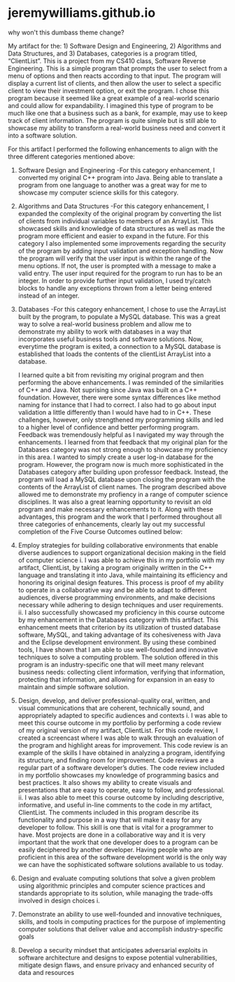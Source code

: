 # jeremywilliams.github.io
why won't this dumbass theme change?

My artifact for the: 1) Software Design and Engineering, 2) Algorithms and Data Structures, and 3) Databases, categories is a program titled, “ClientList”. This is a project from my CS410 class, Software Reverse Engineering. This is a simple program that prompts the user to select from a menu of options and then reacts according to that input. The program will display a current list of clients, and then allow the user to select a specific client to view their investment option, or exit the program. I chose this program because it seemed like a great example of a real-world scenario and could allow for expandability. I imagined this type of program to be much like one that a business such as a bank, for example, may use to keep track of client information. The program is quite simple but is still able to showcase my ability to transform a real-world business need and convert it into a software solution.

For this artifact I performed the following enhancements to align with the three different categories mentioned above:
1)	Software Design and Engineering
-For this category enhancement, I converted my original C++ program into Java. Being able to translate a program from one language to another was a great way for me to showcase my computer science skills for this category.
2) Algorithms and Data Structures
-For this category enhancement, I expanded the complexity of the original program by converting the list of clients from individual variables to members of an ArrayList. This showcased skills and knowledge of data structures as well as made the program more efficient and easier to expand in the future. For this category I also implemented some improvements regarding the security of the program by adding input validation and exception handling. Now the program will verify that the user input is within the range of the menu options. If not, the user is prompted with a message to make a valid entry. The user input required for the program to run has to be an integer. In order to provide further input validation, I used try/catch blocks to handle any exceptions thrown from a letter being entered instead of an integer. 
3) Databases
-For this category enhancement, I chose to use the ArrayList built by the program, to            populate a MySQL database. This was a great way to solve a real-world business problem and allow me to demonstrate my ability to work with databases in a way that incorporates useful business tools and software solutions. Now, everytime the program is exited, a connection to a MySQL database is established that loads the contents of the clientList ArrayList into a database. 

	I learned quite a bit from revisiting my original program and then performing the above enhancements. I was reminded of the similarities of C++ and Java. Not suprising since Java was built on a C++ foundation. However, there were some syntax differences like method naming for instance that I had to correct. I also had to go about input validation a little differently than I would have had to in C++. These challenges, however, only strengthened my programming skills and led to a higher level of confidence and better performing program. Feedback was tremendously helpful as I navigated my way through the enhancements. I learned from that feedback that my original plan for the Databases category was not strong enough to showcase my proficiency in this area. I wanted to simply create a user log-in database for the program. However, the program now is much more sophisticated in the Databases category after building upon professor feedback. Instead, the program will load a MySQL database upon closing the program with the contents of the ArrayList of client names. 
	The program described above allowed me to demonstrate my profiency in a range of computer science disciplines. It was also a great learning opportunity to revisit an old program and make necessary enhancements to it. Along with these advantages, this program and the work that I performed throughout all three categories of enhancements, clearly lay out my successful completion of the Five Course Outcomes outlined below:

1)	Employ strategies for building collaborative environments that enable diverse audiences to support organizational decision making in the field of computer science
i.	I was able to achieve this in my portfolio with my artifact, ClientList, by taking a program originally written in the C++ language and translating it into Java, while maintaining its efficiency and honoring its original design features. This process is proof of my ability to operate in a collaborative way and be able to adapt to different audiences, diverse programming environments, and make decisions necessary while adhering to design techniques and user requirements. 
ii.	I also successfully showcased my proficiency in this course outcome by my enhancement in the Databases category with this artifact. This enhancement meets that criterion by its utilization of trusted database software, MySQL, and taking advantage of its cohesiveness with Java and the Eclipse development environment. By using these combined tools, I have shown that I am able to use well-founded and innovative techniques to solve a computing problem. The solution offered in this program is an industry-specific one that will meet many relevant business needs: collecting client information, verifying that information, protecting that information, and allowing for expansion in an easy to maintain and simple software solution.
2)	Design, develop, and deliver professional-quality oral, written, and visual communications that are coherent, technically sound, and appropriately adapted to specific audiences and contexts
i.	I was able to meet this course outcome in my portfolio by performing a code review of my original version of my artifact, ClientList. For this code review, I created a screencast where I was able to walk through an evaluation of the program and highlight areas for improvement. This code review is an example of the skills I have obtained in analyzing a program, identifying its structure, and finding room for improvement. Code reviews are a regular part of a software developer’s duties. The code review included in my portfolio showcases my knowledge of programming basics and best practices. It also shows my ability to create visuals and presentations that are easy to operate, easy to follow, and professional. 
ii.	I was also able to meet this course outcome by including descriptive, informative, and useful in-line comments to the code in my artifact, ClientList. The comments included in this program describe its functionality and purpose in a way that will make it easy for any developer to follow. This skill is one that is vital for a programmer to have. Most projects are done in a collaborative way and it is very important that the work that one developer does to a program can be easily deciphered by another developer. Having people who are proficient in this area of the software development world is the only way we can have the sophisticated software solutions available to us today.
3)	Design and evaluate computing solutions that solve a given problem using algorithmic principles and computer science practices and standards appropriate to its solution, while managing the trade-offs involved in design choices
i.	
4)	Demonstrate an ability to use well-founded and innovative techniques, skills, and tools in computing practices for the purpose of implementing computer solutions that deliver value and accomplish industry-specific goals
5)	Develop a security mindset that anticipates adversarial exploits in software architecture and designs to expose potential vulnerabilities, mitigate design flaws, and ensure privacy and enhanced security of data and resources

